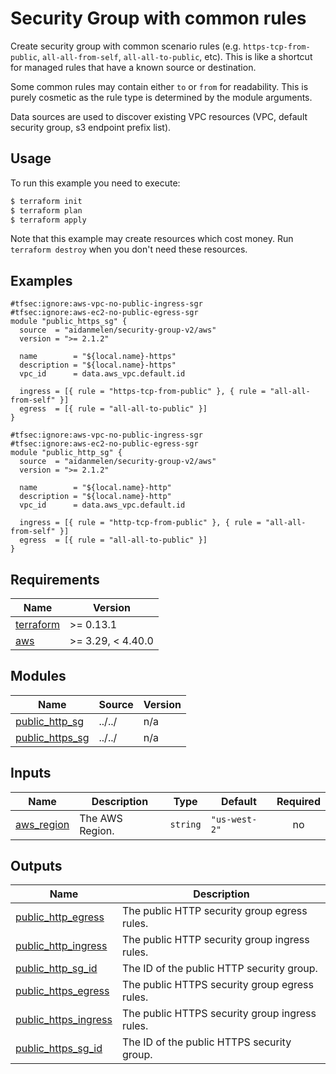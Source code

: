 # Security Group with common rules

Create security group with common scenario rules (e.g. `https-tcp-from-public`, `all-all-from-self`, `all-all-to-public`, etc). This is like a shortcut for managed rules that have a known source or destination.

Some common rules may contain either `to` or `from` for readability. This is purely cosmetic as the rule type is determined by the module arguments.

Data sources are used to discover existing VPC resources (VPC, default security group, s3 endpoint prefix list).

## Usage

To run this example you need to execute:

```bash
$ terraform init
$ terraform plan
$ terraform apply
```

Note that this example may create resources which cost money. Run `terraform destroy` when you don't need these resources.

<!-- BEGINNING OF PRE-COMMIT-TERRAFORM DOCS HOOK -->

## Examples

```hcl
#tfsec:ignore:aws-vpc-no-public-ingress-sgr
#tfsec:ignore:aws-ec2-no-public-egress-sgr
module "public_https_sg" {
  source  = "aidanmelen/security-group-v2/aws"
  version = ">= 2.1.2"

  name        = "${local.name}-https"
  description = "${local.name}-https"
  vpc_id      = data.aws_vpc.default.id

  ingress = [{ rule = "https-tcp-from-public" }, { rule = "all-all-from-self" }]
  egress  = [{ rule = "all-all-to-public" }]
}

#tfsec:ignore:aws-vpc-no-public-ingress-sgr
#tfsec:ignore:aws-ec2-no-public-egress-sgr
module "public_http_sg" {
  source  = "aidanmelen/security-group-v2/aws"
  version = ">= 2.1.2"

  name        = "${local.name}-http"
  description = "${local.name}-http"
  vpc_id      = data.aws_vpc.default.id

  ingress = [{ rule = "http-tcp-from-public" }, { rule = "all-all-from-self" }]
  egress  = [{ rule = "all-all-to-public" }]
}
```

## Requirements

| Name | Version |
|------|---------|
| <a name="requirement_terraform"></a> [terraform](#requirement\_terraform) | >= 0.13.1 |
| <a name="requirement_aws"></a> [aws](#requirement\_aws) | >= 3.29, < 4.40.0 |
## Modules

| Name | Source | Version |
|------|--------|---------|
| <a name="module_public_http_sg"></a> [public\_http\_sg](#module\_public\_http\_sg) | ../../ | n/a |
| <a name="module_public_https_sg"></a> [public\_https\_sg](#module\_public\_https\_sg) | ../../ | n/a |
## Inputs

| Name | Description | Type | Default | Required |
|------|-------------|------|---------|:--------:|
| <a name="input_aws_region"></a> [aws\_region](#input\_aws\_region) | The AWS Region. | `string` | `"us-west-2"` | no |
## Outputs

| Name | Description |
|------|-------------|
| <a name="output_public_http_egress"></a> [public\_http\_egress](#output\_public\_http\_egress) | The public HTTP security group egress rules. |
| <a name="output_public_http_ingress"></a> [public\_http\_ingress](#output\_public\_http\_ingress) | The public HTTP security group ingress rules. |
| <a name="output_public_http_sg_id"></a> [public\_http\_sg\_id](#output\_public\_http\_sg\_id) | The ID of the public HTTP security group. |
| <a name="output_public_https_egress"></a> [public\_https\_egress](#output\_public\_https\_egress) | The public HTTPS security group egress rules. |
| <a name="output_public_https_ingress"></a> [public\_https\_ingress](#output\_public\_https\_ingress) | The public HTTPS security group ingress rules. |
| <a name="output_public_https_sg_id"></a> [public\_https\_sg\_id](#output\_public\_https\_sg\_id) | The ID of the public HTTPS security group. |
<!-- END OF PRE-COMMIT-TERRAFORM DOCS HOOK -->

